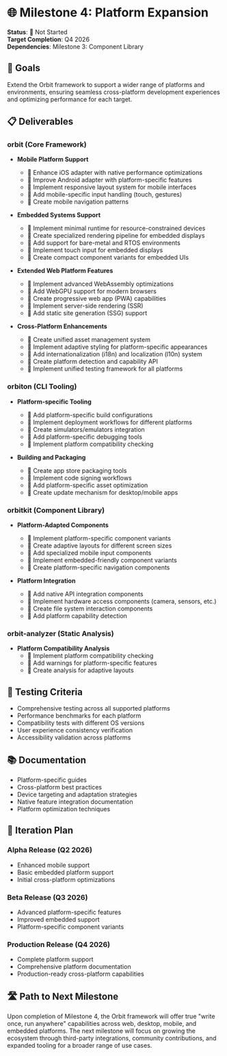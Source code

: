 # 🌐 Milestone 4: Platform Expansion

**Status**: 🔴 Not Started  
**Target Completion**: Q4 2026  
**Dependencies**: Milestone 3: Component Library

## 🎯 Goals

Extend the Orbit framework to support a wider range of platforms and environments, ensuring seamless cross-platform development experiences and optimizing performance for each target.

## 📋 Deliverables

### orbit (Core Framework)

- **Mobile Platform Support**
  - 🔴 Enhance iOS adapter with native performance optimizations
  - 🔴 Improve Android adapter with platform-specific features
  - 🔴 Implement responsive layout system for mobile interfaces
  - 🔴 Add mobile-specific input handling (touch, gestures)
  - 🔴 Create mobile navigation patterns

- **Embedded Systems Support**
  - 🔴 Implement minimal runtime for resource-constrained devices
  - 🔴 Create specialized rendering pipeline for embedded displays
  - 🔴 Add support for bare-metal and RTOS environments
  - 🔴 Implement touch input for embedded displays
  - 🔴 Create compact component variants for embedded UIs

- **Extended Web Platform Features**
  - 🔴 Implement advanced WebAssembly optimizations
  - 🔴 Add WebGPU support for modern browsers
  - 🔴 Create progressive web app (PWA) capabilities
  - 🔴 Implement server-side rendering (SSR)
  - 🔴 Add static site generation (SSG) support

- **Cross-Platform Enhancements**
  - 🔴 Create unified asset management system
  - 🔴 Implement adaptive styling for platform-specific appearances
  - 🔴 Add internationalization (i18n) and localization (l10n) system
  - 🔴 Create platform detection and capability API
  - 🔴 Implement unified testing framework for all platforms

### orbiton (CLI Tooling)

- **Platform-specific Tooling**
  - 🔴 Add platform-specific build configurations
  - 🔴 Implement deployment workflows for different platforms
  - 🔴 Create simulators/emulators integration
  - 🔴 Add platform-specific debugging tools
  - 🔴 Implement platform compatibility checking

- **Building and Packaging**
  - 🔴 Create app store packaging tools
  - 🔴 Implement code signing workflows
  - 🔴 Add platform-specific asset optimization
  - 🔴 Create update mechanism for desktop/mobile apps

### orbitkit (Component Library)

- **Platform-Adapted Components**
  - 🔴 Implement platform-specific component variants
  - 🔴 Create adaptive layouts for different screen sizes
  - 🔴 Add specialized mobile input components
  - 🔴 Implement embedded-friendly component variants
  - 🔴 Create platform-specific navigation components

- **Platform Integration**
  - 🔴 Add native API integration components
  - 🔴 Implement hardware access components (camera, sensors, etc.)
  - 🔴 Create file system interaction components
  - 🔴 Add platform capability detection

### orbit-analyzer (Static Analysis)

- **Platform Compatibility Analysis**
  - 🔴 Implement platform compatibility checking
  - 🔴 Add warnings for platform-specific features
  - 🔴 Create analysis for adaptive layouts

## 🧪 Testing Criteria

- Comprehensive testing across all supported platforms
- Performance benchmarks for each platform
- Compatibility tests with different OS versions
- User experience consistency verification
- Accessibility validation across platforms

## 📚 Documentation

- Platform-specific guides
- Cross-platform best practices
- Device targeting and adaptation strategies
- Native feature integration documentation
- Platform optimization techniques

## 🔄 Iteration Plan

### Alpha Release (Q2 2026)
- Enhanced mobile support
- Basic embedded platform support
- Initial cross-platform optimizations

### Beta Release (Q3 2026)
- Advanced platform-specific features
- Improved embedded support
- Platform-specific component variants

### Production Release (Q4 2026)
- Complete platform support
- Comprehensive platform documentation
- Production-ready cross-platform capabilities

## 🛣️ Path to Next Milestone

Upon completion of Milestone 4, the Orbit framework will offer true "write once, run anywhere" capabilities across web, desktop, mobile, and embedded platforms. The next milestone will focus on growing the ecosystem through third-party integrations, community contributions, and expanded tooling for a broader range of use cases.

